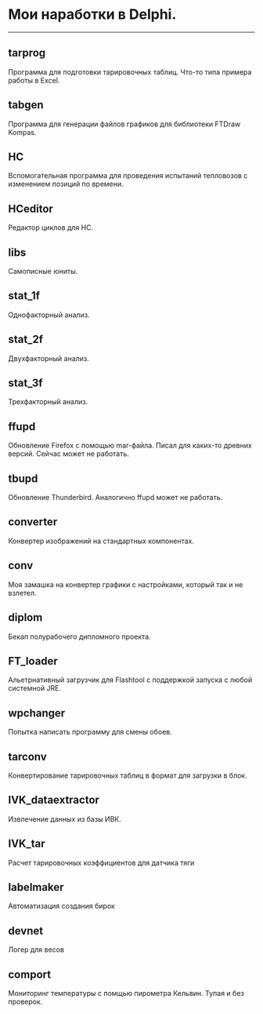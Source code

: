 # Мои наработки в Delphi. #
---

## tarprog ##
Программа для подготовки тарировочных таблиц. Что-то типа примера работы в Excel.

## tabgen ##
Программа для генерации файлов графиков для библиотеки FTDraw Kompas.

## HC ##
Вспомогательная программа для проведения испытаний тепловозов с изменением позиций по времени.

## HCeditor ##
Редактор циклов для HC.

## libs ##
Самописные юниты.

## stat_1f ##
Однофакторный анализ.

## stat_2f ##
Двухфакторный анализ.

## stat_3f ##
Трехфакторный анализ.

## ffupd ##
Обновление Firefox с помощью mar-файла. Писал для каких-то древних версий. Сейчас может не работать.

## tbupd ##
Обновление Thunderbird. Аналогично ffupd может не работать.

## converter ##
Конвертер изображений на стандартных компонентах.

## conv ##
Моя замашка на конвертер графики с настройками, который так и не взлетел.

## diplom ##
Бекап полурабочего дипломного проекта.

## FT_loader ##
Альетрнативный загрузчик для Flashtool с поддержкой запуска с любой системной JRE.

## wpchanger ##
Попытка написать программу для смены обоев.

## tarconv ##
Конвертирование тарировочных таблиц в формат для загрузки в блок.

## IVK_dataextractor ##
Извлечение данных из базы ИВК.

## IVK_tar ##
Расчет тарировочных коэффициентов для датчика тяги

## labelmaker ##
Автоматизация создания бирок

## devnet ##
Логер для весов

## comport ##
Мониторинг температуры с помщью пирометра Кельвин. Тупая и без проверок.
